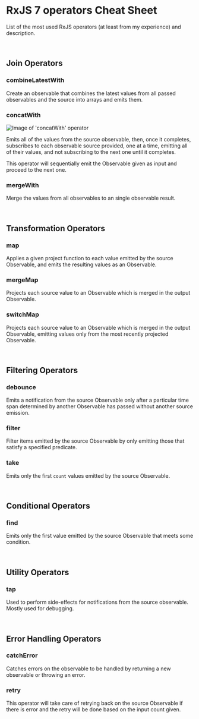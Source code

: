 # RxJS 7 operators Cheat Sheet

List of the most used RxJS operators (at least from my experience) and description.

<br />

## Join Operators

### combineLatestWith
Create an observable that combines the latest values from all passed observables and the source into arrays and emits them.

### concatWith
![Image of 'concatWith' operator](/rxjs-cheat-sheet/assets/img/concat.png "Image of 'concatWith' operator")

Emits all of the values from the source observable, then, once it completes, subscribes to each observable source provided, one at a time, emitting all of their values, and not subscribing to the next one until it completes.

This operator will sequentially emit the Observable given as input and proceed to the next one.

### mergeWith
Merge the values from all observables to an single observable result.

<br />

## Transformation Operators

### map
Applies a given project function to each value emitted by the source Observable, and emits the resulting values as an Observable.

### mergeMap
Projects each source value to an Observable which is merged in the output Observable.

### switchMap
Projects each source value to an Observable which is merged in the output Observable, emitting values only from the most recently projected Observable.

<br />

## Filtering Operators

### debounce
Emits a notification from the source Observable only after a particular time span determined by another Observable has passed without another source emission.

### filter
Filter items emitted by the source Observable by only emitting those that satisfy a specified predicate.

### take
Emits only the first ```count``` values emitted by the source Observable.

<br />

## Conditional Operators

### find
Emits only the first value emitted by the source Observable that meets some condition.

<br />

## Utility Operators

### tap
Used to perform side-effects for notifications from the source observable. Mostly used for debugging.

<br />

## Error Handling Operators

### catchError
Catches errors on the observable to be handled by returning a new observable or throwing an error.

### retry
This operator will take care of retrying back on the source Observable if there is error and the retry will be done based on the input count given.
